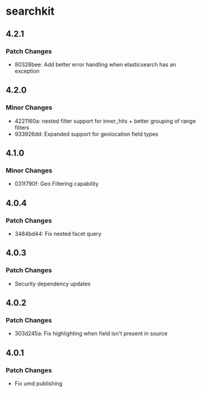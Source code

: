# searchkit

## 4.2.1

### Patch Changes

- 80328bee: Add better error handling when elasticsearch has an exception

## 4.2.0

### Minor Changes

- 4221160a: nested filter support for inner_hits + better grouping of range filters
- 933926dd: Expanded support for geolocation field types

## 4.1.0

### Minor Changes

- 031f790f: Geo Filtering capability

## 4.0.4

### Patch Changes

- 3484bd44: Fix nested facet query

## 4.0.3

### Patch Changes

- Security dependency updates

## 4.0.2

### Patch Changes

- 303d245a: Fix highlighting when field isn't present in source

## 4.0.1

### Patch Changes

- Fix umd publishing
